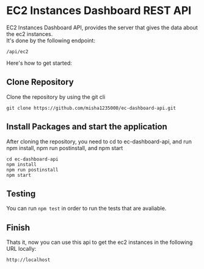 # EC2 Instances Dashboard REST API

EC2 Instances Dashboard API, provides the server that gives the data about the ec2 instances.  
It's done by the following endpoint:

`/api/ec2`

Here's how to get started:

## Clone Repository

Clone the repository by using the git cli

```node
git clone https://github.com/misha1235000/ec-dashboard-api.git
```

## Install Packages and start the application

After cloning the repository, you need to cd to ec-dashboard-api, and run npm install, npm run postinstall, and npm start

```node
cd ec-dashboard-api
npm install
npm run postinstall
npm start
```

## Testing

You can run `npm test` in order to run the tests that are avaliable.

## Finish

Thats it, now you can use this api to get the ec2 instances in the following URL locally:

```bash
http://localhost
```


